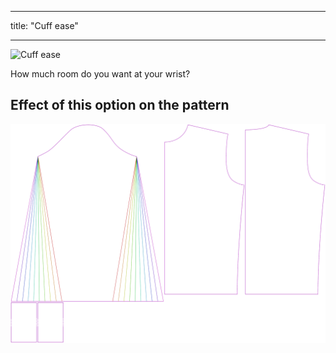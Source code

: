 ***

title: "Cuff ease"

***

![Cuff ease](cuffease.svg)

How much room do you want at your wrist?

## Effect of this option on the pattern

![This image shows the effect of this option by superimposing several variants that have a different value for this option](sven_cuffease_sample.svg "Effect of this option on the pattern")
